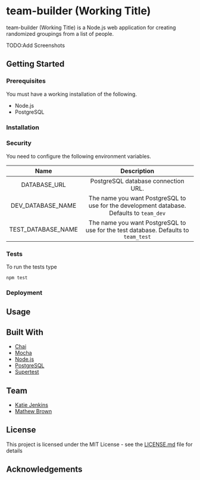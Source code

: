 # team-builder (Working Title)

team-builder (Working Title) is a Node.js web application for creating randomized groupings from a list of people.  

TODO:Add Screenshots

## Getting Started

### Prerequisites

You must have a working installation of the following.

- Node.js
- PostgreSQL

### Installation

### Security

You need to configure the following environment variables.

|     Name     |             Description             |
| :----------: | :---------------------------------: |
| DATABASE_URL | PostgreSQL database connection URL. |
| DEV_DATABASE_NAME | The name you want PostgreSQL to use for the development database.  Defaults to `team_dev`
| TEST_DATABASE_NAME | The name you want PostgreSQL to use for the test database.  Defaults to `team_test` |

### Tests

To run the tests type

```
npm test
```

### Deployment

## Usage

## Built With

- [Chai](http://chaijs.com/)
- [Mocha](https://mochajs.org/)
- [Node.js](https://nodejs.org/)
- [PostgreSQL](https://www.postgresql.org/)
- [Supertest](https://github.com/visionmedia/supertest#readme)

## Team

- [Katie Jenkins](https://github.com/KatieAJenkins)
- [Mathew Brown](https://github.com/ghost-)

## License

This project is licensed under the MIT License - see the [LICENSE.md](LICENSE.md) file for details

## Acknowledgements
